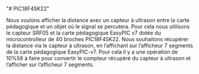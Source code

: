 "# PIC18F45K22" 

Nous voulons afficher la distance avec un capteur à ultrason entre la carte pédagogique et un objet où le signal se percutera. Pour cela nous utilisons le capteur SRF05 et la carte pédagogique EasyPIC v7 dotée du microcontrolleur de 40 broches PIC18F45K22. Nous souhaitons récupérer la distance via le capteur à ultrason, en l’affichant sur l’afficheur 7 segments de la carte pédagogique EasyPIC-v7. Pour cela il y a une opération de 10%58 à faire pour convertir le compteur récupéré du capteur à ultrason et l’afficher sur l’afficheur 7 segments.
